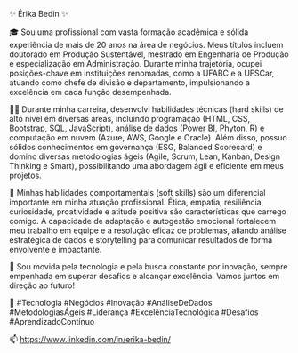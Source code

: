 ✨ Érika Bedin ✨

🎓 Sou uma profissional com vasta formação acadêmica e sólida experiência de mais de 20 anos na área de negócios. Meus títulos incluem doutorado em Produção Sustentável, mestrado em Engenharia de Produção e especialização em Administração. Durante minha trajetória, ocupei posições-chave em instituições renomadas, como a UFABC e a UFSCar, atuando como chefe de divisão e departamento, impulsionando a excelência em cada função desempenhada.

👩‍💻 Durante minha carreira, desenvolvi habilidades técnicas (hard skills) de alto nível em diversas áreas, incluindo programação (HTML, CSS, Bootstrap, SQL, JavaScript), análise de dados (Power BI, Phyton, R) e computação em nuvem (Azure, AWS, Google e Oracle). Além disso, possuo sólidos conhecimentos em governança (ESG, Balanced Scorecard) e domino diversas metodologias ágeis (Agile, Scrum, Lean, Kanban, Design Thinking e Smart), possibilitando uma abordagem ágil e eficiente em meus projetos.

🧠 Minhas habilidades comportamentais (soft skills) são um diferencial importante em minha atuação profissional. Ética, empatia, resiliência, curiosidade, proatividade e atitude positiva são características que carrego comigo. A capacidade de adaptação e autogestão emocional fortalecem meu trabalho em equipe e a resolução eficaz de problemas, aliando análise estratégica de dados e storytelling para comunicar resultados de forma envolvente e impactante.

💼 Sou movida pela tecnologia e pela busca constante por inovação, sempre empenhada em superar desafios e alcançar excelência. Vamos juntos em direção ao futuro!

💞️ #Tecnologia #Negócios #Inovação #AnáliseDeDados #MetodologiasÁgeis #Liderança #ExcelênciaTecnológica #Desafios #AprendizadoContínuo

📫 https://www.linkedin.com/in/erika-bedin/

<!---
erika-bedin/erika-bedin is a ✨ special ✨ repository because its `README.md` (this file) appears on your GitHub profile.
You can click the Preview link to take a look at your changes.
- 👋 Hi, I’m @erika-bedin
- 👀 I’m interested in ...
- 🌱 I’m currently learning ...
- 💞️ I’m looking to collaborate on ...
- 📫 How to reach me ...
--->
